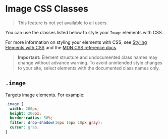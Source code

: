<!-- This article was published using the Doc Push single-sourcing tool. Any changes to this article MUST be made in the source file. Find it at www.github.com/wix-private/velo-docs.-->

# Image CSS Classes

> This feature is not yet available to all users.

You can use the classes listed below
to style your `Image` elements with CSS.

For more information on styling your elements with CSS, see
[Styling Elements with CSS]($w/styling-elements-with-css) and the
[MDN CSS reference docs](https://developer.mozilla.org/en-US/docs/Learn/CSS).

<blockquote class="important">

__Important:__
Element structure and undocumented class names
may change without advance warning.
To avoid unintended style changes to your site,
select elements with the documented class names only.

</blockquote>

## `.image`

Targets image elements.
For example:

```css
.image {
  width: 200px;
  height: 200px;
  border-radius: 50%;
  filter: drop-shadow(16px 16px 10px gray);
  cursor: grab;
}
```
